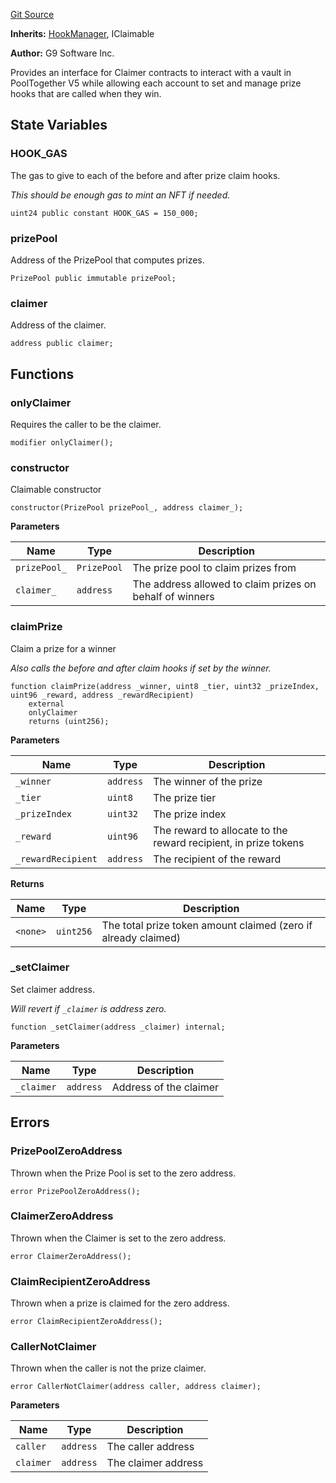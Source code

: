 [Git Source](https://github.com/generationsoftware/pt-v5-vault/blob/a10aaa1d1a04e19253a8a7c64aa384e2cb67fb2e/src/abstract/Claimable.sol)

**Inherits:**
[HookManager](./HookManager), IClaimable

**Author:**
G9 Software Inc.

Provides an interface for Claimer contracts to interact with a vault in PoolTogether
V5 while allowing each account to set and manage prize hooks that are called when they win.


## State Variables
### HOOK_GAS
The gas to give to each of the before and after prize claim hooks.

*This should be enough gas to mint an NFT if needed.*


```solidity
uint24 public constant HOOK_GAS = 150_000;
```


### prizePool
Address of the PrizePool that computes prizes.


```solidity
PrizePool public immutable prizePool;
```


### claimer
Address of the claimer.


```solidity
address public claimer;
```


## Functions
### onlyClaimer

Requires the caller to be the claimer.


```solidity
modifier onlyClaimer();
```

### constructor

Claimable constructor


```solidity
constructor(PrizePool prizePool_, address claimer_);
```
**Parameters**

|Name|Type|Description|
|----|----|-----------|
|`prizePool_`|`PrizePool`|The prize pool to claim prizes from|
|`claimer_`|`address`|The address allowed to claim prizes on behalf of winners|


### claimPrize

Claim a prize for a winner

*Also calls the before and after claim hooks if set by the winner.*


```solidity
function claimPrize(address _winner, uint8 _tier, uint32 _prizeIndex, uint96 _reward, address _rewardRecipient)
    external
    onlyClaimer
    returns (uint256);
```
**Parameters**

|Name|Type|Description|
|----|----|-----------|
|`_winner`|`address`|The winner of the prize|
|`_tier`|`uint8`|The prize tier|
|`_prizeIndex`|`uint32`|The prize index|
|`_reward`|`uint96`|The reward to allocate to the reward recipient, in prize tokens|
|`_rewardRecipient`|`address`|The recipient of the reward|

**Returns**

|Name|Type|Description|
|----|----|-----------|
|`<none>`|`uint256`|The total prize token amount claimed (zero if already claimed)|


### _setClaimer

Set claimer address.

*Will revert if `_claimer` is address zero.*


```solidity
function _setClaimer(address _claimer) internal;
```
**Parameters**

|Name|Type|Description|
|----|----|-----------|
|`_claimer`|`address`|Address of the claimer|


## Errors
### PrizePoolZeroAddress
Thrown when the Prize Pool is set to the zero address.


```solidity
error PrizePoolZeroAddress();
```

### ClaimerZeroAddress
Thrown when the Claimer is set to the zero address.


```solidity
error ClaimerZeroAddress();
```

### ClaimRecipientZeroAddress
Thrown when a prize is claimed for the zero address.


```solidity
error ClaimRecipientZeroAddress();
```

### CallerNotClaimer
Thrown when the caller is not the prize claimer.


```solidity
error CallerNotClaimer(address caller, address claimer);
```

**Parameters**

|Name|Type|Description|
|----|----|-----------|
|`caller`|`address`|The caller address|
|`claimer`|`address`|The claimer address|

